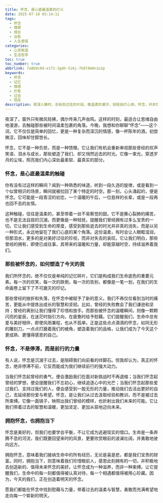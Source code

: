 ```yaml
---
title: 怀念，是心底最温柔的灯火
date: 2025-07-18 03:14:11
tags:
  - 怀念
  - 情感
  - 成长
  - 治愈
  - 人生感悟
categories:
  - 心灵絮语
  - 生活哲学
toc: true
toc_number: true
abbrlink: 7a8b9c0d-e1f2-3g4h-5i6j-7k8l9m0n1o2p
keywords:
  - 怀念
  - 记忆
  - 情感
  - 疗愈
  - 过去
  - 现在
description: 夜深人静时，总有些过往的片段，像温柔的潮汐，轻轻拍打心岸。怀念，并非仅仅是追忆逝去的时光，它更像是一盏心底的灯火，照亮我们来时的路，也温暖着前行的每一步。它教会我们如何与过去和解，如何从那些珍贵的记忆中汲取力量，最终，如何更深情地拥抱当下。
---
```


夜深了，窗外只有微风轻拂，偶尔传来几声虫鸣。这样的时刻，最适合让思绪自由地漫游，去触碰那些被时间温柔包裹的角落。今晚，我想和你聊聊“怀念”——这个词，它不仅仅是简单的回忆，更是一种复杂而深沉的情感，像一杯陈年的酒，初尝微涩，回味却甘醇悠长。

怀念，它不是一种负担，而是一种馈赠。它让我们有机会重新审视那些曾经的欢声笑语、泪水与成长，那些塑造了我们、却又悄然远去的时光。它像一束光，穿透岁月的尘埃，照亮我们内心深处最柔软、最真实的部分。

### 怀念，是心底最温柔的触碰

你有没有过这样的瞬间？闻到一种熟悉的味道，听到一段久违的旋律，或是看到一个似曾相识的场景，瞬间就被拉回了某个特定的时空。那一刻，心头涌起的，便是怀念。它可能是一段青涩的初恋，一个温暖的午后，一位慈祥的长辈，或是一段再也回不去的友情。

这种触碰，往往是温柔的，甚至带着一丝不易察觉的甜。它不是撕心裂肺的痛苦，也不是无法自拔的沉溺，而更像是一种轻抚，提醒我们曾经拥有过多么宝贵的一切。它让我们感受到生命的厚度，感受到那些逝去的时光并非真的消失，而是以另一种形式，永远地留在了我们心底的某个角落。这份温柔，有时会让人眼眶湿润，但那泪水，更多的是对美好过往的珍视，而非对失去的哀叹。它让我们明白，那些曾经的拥有，即使已成往事，其带来的温暖和力量，却能穿越时空，持续滋养着我们。

### 那些被怀念的，如何塑造了今天的我

我们所怀念的，绝不仅仅是单纯的记忆碎片，它们是构成我们生命底色的重要元素。每一次的欢笑，每一次的跌倒，每一次的告别，都像是一笔一划，在我们的生命画卷上留下了不可磨灭的印记。

那些曾经的挫折和失落，在怀念中被赋予了新的意义。我们不再仅仅看到当时的痛苦，更能从中提炼出成长的智慧和坚韧。比如，曾经的失败教会了我们谦逊和坚持；曾经的离别让我们懂得了珍惜和放手。而那些被怀念的温暖瞬间，则像一颗颗闪亮的星辰，在迷茫时指引方向，在疲惫时给予慰藉。它们提醒我们，生命中总有爱与美好相伴，即使风雨兼程，也从不孤单。正是这些点点滴滴的怀念，如同无形的雕刻刀，一点点打磨着我们的棱角，塑造着我们的品格，让我们成为了今天这个更成熟、更懂得感恩的自己。

### 怀念，不是停滞，而是前行的力量

有人说，怀念是沉溺于过去，是阻碍我们向前看的绊脚石。但我却认为，真正的怀念，绝非停滞不前，它反而能成为我们继续前行的强大动力。

当我们怀念起曾经的勇气，便会激励我们在面对新挑战时不再退缩；当我们怀念起曾经的梦想，便会提醒我们不忘初心，继续追逐心中的光芒；当我们怀念起那些爱过我们、支持过我们的人，便会感受到一股无形的力量，推动我们去活出更好的自己，去延续那份爱与希望。怀念，是让我们从过去汲取经验和教训，而不是被过去所束缚。它像一面镜子，映照出我们曾经的模样，也折射出我们未来的可能。它让我们带着过去的智慧和温暖，更加坚定、更加从容地迈向未来。

### 拥抱怀念，也拥抱当下

怀念是美好的，但我们也要学会平衡，不让它成为逃避现实的借口。生命是一条奔腾不息的河流，我们既要回望来时的风景，更要欣赏眼前的波澜壮阔，并勇敢地驶向远方。

拥抱怀念，意味着我们接纳生命中的所有经历，无论是喜是悲，都是我们宝贵的财富。同时，拥抱当下，则意味着我们珍惜眼前人，感恩此刻拥有的一切，并积极地去创造新的、值得未来怀念的美好。让怀念成为一种滋养，而非一种束缚。让它提醒我们，生命中的每一刻都值得被认真对待，每一个相遇都值得被用心珍藏。因为，今天的我们，正在创造着明天的怀念。

愿我们都能在怀念中找到慰藉与力量，带着过去的温柔与智慧，勇敢而充满希望地走向每一个崭新的明天。